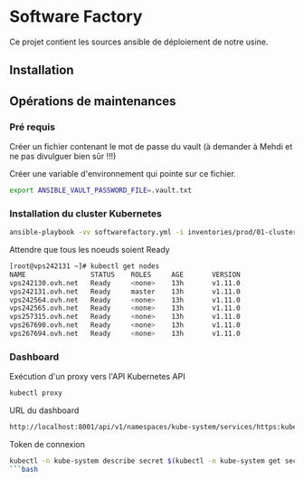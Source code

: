 # Software Factory

Ce projet contient les sources ansible de déploiement de notre usine.

## Installation

## Opérations de maintenances

### Pré requis

Créer un fichier contenant le mot de passe du vault (à demander à Mehdi et ne pas divulguer bien sûr !!!)

Créer une variable d'environnement qui pointe sur ce fichier.

```bash
export ANSIBLE_VAULT_PASSWORD_FILE=.vault.txt
```

###  Installation du cluster Kubernetes

```bash
ansible-playbook -vv softwarefactory.yml -i inventories/prod/01-cluster
```

Attendre que tous les noeuds soient Ready

```bash
[root@vps242131 ~]# kubectl get nodes 
NAME                STATUS    ROLES     AGE       VERSION
vps242130.ovh.net   Ready     <none>    13h       v1.11.0
vps242131.ovh.net   Ready     master    13h       v1.11.0
vps242564.ovh.net   Ready     <none>    13h       v1.11.0
vps242565.ovh.net   Ready     <none>    13h       v1.11.0
vps257315.ovh.net   Ready     <none>    13h       v1.11.0
vps267690.ovh.net   Ready     <none>    13h       v1.11.0
vps267694.ovh.net   Ready     <none>    13h       v1.11.0
```

### Dashboard 

Exécution d'un proxy vers l'API Kubernetes API
```bash
kubectl proxy
```

URL du dashboard
```bash
http://localhost:8001/api/v1/namespaces/kube-system/services/https:kubernetes-dashboard:/proxy/
```

Token de connexion
```bash
kubectl -n kube-system describe secret $(kubectl -n kube-system get secret | grep admin-user | awk '{print $1}')
```bash
